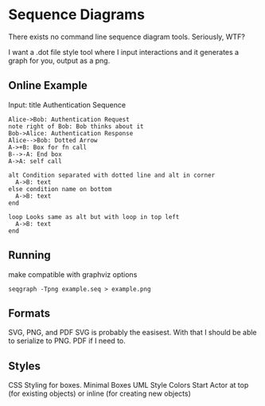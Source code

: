 Sequence Diagrams
==================

There exists no command line sequence diagram tools.
Seriously, WTF?

I want a .dot file style tool where I input interactions and it generates a graph for you, output as a png.

Online Example
-----------------
Input:
    title Authentication Sequence

    Alice->Bob: Authentication Request
    note right of Bob: Bob thinks about it
    Bob->Alice: Authentication Response
    Alice-->Bob: Dotted Arrow
    A->+B: Box for fn call
    B-->-A: End box
    A->A: self call

    alt Condition separated with dotted line and alt in corner
      A->B: text
    else condition name on bottom
      A->B: text
    end

    loop Looks same as alt but with loop in top left
      A->B: text
    end



[OnlineTool]:https://www.websequencediagrams.com/


Running
-----------
make compatible with graphviz options

    seqgraph -Tpng example.seq > example.png

Formats
-----------
SVG, PNG, and PDF
SVG is probably the easisest.
With that I should be able to serialize to PNG.
PDF if I need to.

Styles
----------
CSS Styling for boxes.
Minimal Boxes
UML Style
Colors
Start Actor at top (for existing objects)  or inline (for creating new objects)

